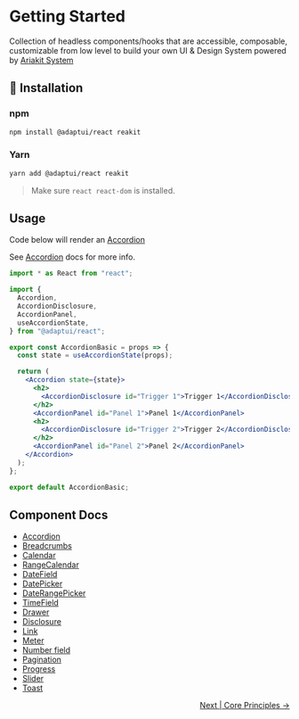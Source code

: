 # Getting Started

Collection of headless components/hooks that are accessible, composable,
customizable from low level to build your own UI & Design System powered by
[Ariakit System](https://reakit.io)

## :rocket: Installation

### npm
```sh
npm install @adaptui/react reakit
```

### Yarn
```sh
yarn add @adaptui/react reakit
```

> Make sure `react react-dom` is installed.

## Usage

Code below will render an [Accordion](./Accordion.md)

See [Accordion](./Accordion.md) docs for more info.


```jsx
import * as React from "react";

import {
  Accordion,
  AccordionDisclosure,
  AccordionPanel,
  useAccordionState,
} from "@adaptui/react";

export const AccordionBasic = props => {
  const state = useAccordionState(props);

  return (
    <Accordion state={state}>
      <h2>
        <AccordionDisclosure id="Trigger 1">Trigger 1</AccordionDisclosure>
      </h2>
      <AccordionPanel id="Panel 1">Panel 1</AccordionPanel>
      <h2>
        <AccordionDisclosure id="Trigger 2">Trigger 2</AccordionDisclosure>
      </h2>
      <AccordionPanel id="Panel 2">Panel 2</AccordionPanel>
    </Accordion>
  );
};

export default AccordionBasic;
```

## Component Docs

- [Accordion](./accordion.md)
- [Breadcrumbs](./breadcrumb.md)
- [Calendar](./calendar.md)
- [RangeCalendar](./range-calendar.md)
- [DateField](./datefield.md)
- [DatePicker](./datepicker.md)
- [DateRangePicker](./daterange-picker.md)
- [TimeField](./timefield.md)
- [Drawer](./drawer.md)
- [Disclosure](./disclosure.md)
- [Link](./link.md)
- [Meter](./meter.md)
- [Number field](./numberfield.md)
- [Pagination](./pagination.md)
- [Progress](./progress.md)
- [Slider](./slider.md)
- [Toast](./toast.md)


<p align="right">
<a href="./core-principles.md">Next | Core Principles →</a>
</p>

